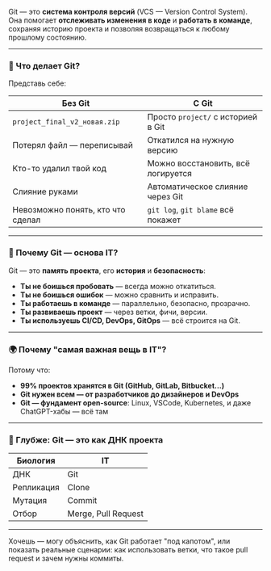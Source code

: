 Git — это **система контроля версий** (VCS — Version Control System). Она помогает **отслеживать изменения в коде** и **работать в команде**, сохраняя историю проекта и позволяя возвращаться к любому прошлому состоянию.

---

### 🔧 Что делает Git?

Представь себе:

| Без Git                           | С Git                              |
| --------------------------------- | ---------------------------------- |
| `project_final_v2_новая.zip`      | Просто `project/` с историей в Git |
| Потерял файл — переписывай        | Откатился на нужную версию         |
| Кто-то удалил твой код            | Можно восстановить, всё логируется |
| Слияние руками                    | Автоматическое слияние через Git   |
| Невозможно понять, кто что сделал | `git log`, `git blame` всё покажет |

---

### 🧠 Почему Git — основа IT?

Git — это **память проекта**, его **история** и **безопасность**:

* **Ты не боишься пробовать** — всегда можно откатиться.
* **Ты не боишься ошибок** — можно сравнить и исправить.
* **Ты работаешь в команде** — параллельно, безопасно, прозрачно.
* **Ты развиваешь проект** — через ветки, фичи, версии.
* **Ты используешь CI/CD, DevOps, GitOps** — всё строится на Git.

---

### 🌍 Почему "самая важная вещь в IT"?

Потому что:

* **99% проектов хранятся в Git (GitHub, GitLab, Bitbucket…)**
* **Git нужен всем — от разработчиков до дизайнеров и DevOps**
* **Git — фундамент open-source**: Linux, VSCode, Kubernetes, и даже ChatGPT-хабы — всё там

---

### 🧬 Глубже: Git — это как ДНК проекта

| Биология   | IT                  |
| ---------- | ------------------- |
| ДНК        | Git                 |
| Репликация | Clone               |
| Мутация    | Commit              |
| Отбор      | Merge, Pull Request |

---

Хочешь — могу объяснить, как Git работает "под капотом", или показать реальные сценарии: как использовать ветки, что такое pull request и зачем нужны коммиты.
